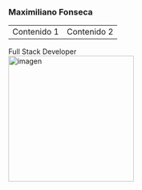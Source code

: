 
### Maximiliano Fonseca 
<div>
  <table>
  <tr>
    <td>
      <div>Contenido 1</div>
    </td>
    <td>
      <div >Contenido 2</div>
    </td>
  </tr>
</table>
  <div >
  Full Stack Developer
  </div >
  <div ><img src="https://www.ceupe.com/images/easyblog_articles/3583/b2ap3_large_profesion-de-programador-web.jpg" alt="imagen" width="250" /></div>
</div>
<!--
**Maxi-95/Maxi-95** is a ✨ _special_ ✨ repository because its `README.md` (this file) appears on your GitHub profile.

Here are some ideas to get you started:

- 🔭 I’m currently working on ...
- 🌱 I’m currently learning ...
- 👯 I’m looking to collaborate on ...
- 🤔 I’m looking for help with ...
- 💬 Ask me about ...
- 📫 How to reach me: ...
- 😄 Pronouns: ...
- ⚡ Fun fact: ...
-->
<div>
| Contenido 1 | Contenido 2 |
| ----------- | ----------- |
| Celda 1     | Celda 2     |
  
</div>
